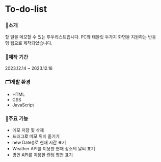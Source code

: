 # To-do-list


### 🔎소개
할 일을 메모할 수 있는 투두리스트입니다. PC와 태블릿 두가지 화면을 지원하는 반응형 웹으로 제작되었습니다.

### 📅제작 기간
2023.12.14 ~ 2023.12.18

### 🗂개발 환경
- HTML
- CSS
- JavaScript

### 🎈주요 기능
- 메모 저장 및 삭제
- 드래그로 메모 위치 옮기기
- new Date()로 현재 시간 표기
- Weather API를 이용한 현재 장소의 날씨 표기
- 명언 API를 이용한 랜덤 명언 표기
